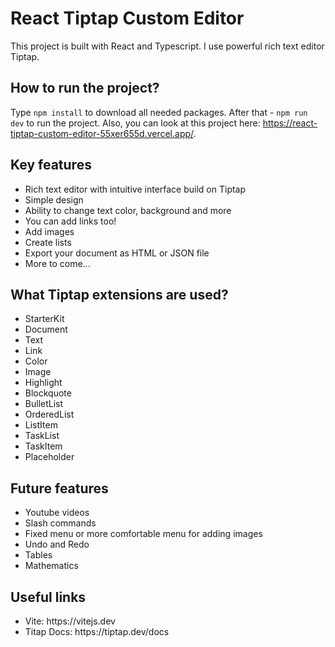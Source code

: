 # React Tiptap Custom Editor

This project is built with React and Typescript. I use powerful rich text editor Tiptap.

## How to run the project?

Type <code>npm install</code> to download all needed packages. After that - <code>npm run dev</code> to run the project.
Also, you can look at this project here: <link>https://react-tiptap-custom-editor-55xer655d.vercel.app/</link>.

## Key features
<ul>
  <li>Rich text editor with intuitive interface build on Tiptap</li>
  <li>Simple design</li>
  <li>Ability to change text color, background and more</li>
  <li>You can add links too!</li>
  <li>Add images</li>
  <li>Create lists</li>
  <li>Export your document as HTML or JSON file</li>
  <li>More to come...</li>
</ul>

## What Tiptap extensions are used?

<ul>
  <li>StarterKit</li>
  <li>Document</li>
  <li>Text</li>
  <li>Link</li>
  <li>Color</li>
  <li>Image</li>
  <li>Highlight</li>
  <li>Blockquote</li>
  <li>BulletList</li>
  <li>OrderedList</li>
  <li>ListItem</li>
  <li>TaskList</li>
  <li>TaskItem</li>
  <li>Placeholder</li>
</ul>

## Future features
<ul>
  <li>Youtube videos</li>
  <li>Slash commands</li>
  <li>Fixed menu or more comfortable menu for adding images</li>
  <li>Undo and Redo</li>
  <li>Tables</li>
  <li>Mathematics</li>
</ul>

## Useful links
<ul>
  <li>Vite: https://vitejs.dev</li>
  <li>Titap Docs: https://tiptap.dev/docs</li>
</ul>


